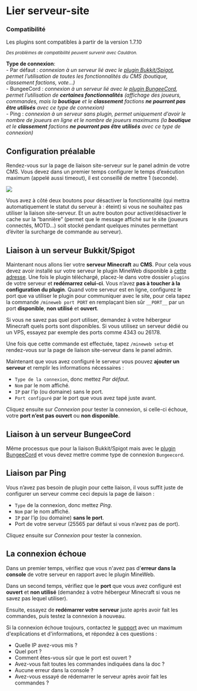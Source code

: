# Lier serveur-site

<aside class="alert alert-warning">
  <h3>Compatibilité</h3>
  <p>Les plugins sont compatibles à partir de la version 1.7.10</p>
  <p><small><em>Des problèmes de compatibilité peuvent survenir avec Cauldron.</em></small></p>
</aside>
<aside class="alert alert-info">
  <p><strong>Type de connexion</strong>:  <br>
  - Par défaut : <em>connexion à un serveur lié avec le <a href="http://mineweb.org/files/1.1-mineweb_bukkit.jar">plugin Bukkit/Spigot</a>, permet l’utilisation de toutes les fonctionnalités du CMS (boutique, classement factions, vote…)</em> <br>
  - BungeeCord : <em>connexion à un serveur lié avec le <a href="http://mineweb.org/files/1.0.3-mineweb_bungee.jar">plugin BungeeCord</a>, permet l’utilisation de <strong>certaines fonctionnalités</strong> (affichage des joueurs, commandes, mais la <strong>boutique</strong> et le <strong>classement</strong> factions <strong>ne pourront pas être utilisés</strong> avec ce type de connexion)</em> <br>
  - Ping : <em>connexion à un serveur sans plugin, permet uniquement d’avoir le nombre de joueurs en ligne et le nombre de joueurs maximums (la <strong>boutique</strong> et le <strong>classement</strong> factions <strong>ne pourront pas être utilisés</strong> avec ce type de connexion) </em></p>
</aside>

## Configuration préalable

Rendez-vous sur la page de liaison site-serveur sur le panel admin de votre CMS.
Vous devez dans un premier temps configurer le temps d’exécution maximum (appelé aussi timeout), il est conseillé de mettre 1 (seconde).

![](http://pic.eywek.fr/491537.png)

<aside class="alert alert-info">
Vous avez à côté deux boutons pour désactiver la fonctionnalité (qui mettra automatiquement le statut du serveur à : éteint) si vous ne souhaitez pas utiliser la liaison site-serveur. Et un autre bouton pour activer/désactiver le cache sur la “bannière” (permet que le message affiché sur le site (joueurs connectés, MOTD…) soit stocké pendant quelques minutes permettant d’éviter la surcharge de commande au serveur).
</aside>

## Liaison à un serveur Bukkit/Spigot

Maintenant nous allons lier votre __serveur Minecraft__ au __CMS__. Pour cela vous devez avoir installé sur votre serveur le plugin MineWeb disponible à [cette adresse](http://mineweb.org/files/1.1-mineweb_bukkit.jar).
Une fois le plugin téléchargé, placez-le dans votre dossier `plugins` de votre serveur et __redémarrez celui-ci__.
Vous n’avez __pas à toucher à la configuration du plugin__.
Quand votre serveur est en ligne, configurez le port que va utiliser le plugin pour communiquer avec le site, pour cela tapez la commande `/mineweb port PORT` en remplaçant bien sûr `__PORT__` par un port __disponible__, __non utilisé__ et __ouvert__.

<aside class="alert alert-info">
Si vous ne savez pas quel port utiliser, demandez à votre hébergeur Minecraft quels ports sont disponibles. Si vous utilisez un serveur dédié ou un VPS, essayez par exemple des ports comme 4343 ou 26178.
</aside>

Une fois que cette commande est effectuée, tapez `/mineweb setup` et rendez-vous sur la page de liaison site-serveur dans le panel admin.

Maintenant que vous avez configuré le serveur vous pouvez __ajouter un serveur__ et remplir les informations nécessaires :

- `Type de la connexion`, donc mettez _Par défaut_.
- `Nom` par le nom affiché.
- `IP` par l’ip (ou domaine) sans le port.
- `Port configuré` par le port que vous avez tapé juste avant.

Cliquez ensuite sur _Connexion_ pour tester la connexion, si celle-ci échoue, votre __port n’est pas ouvert__ ou __non disponible__.

## Liaison à un serveur BungeeCord

Même processus que pour la liaison Bukkit/Spigot mais avec le [plugin BungeeCord](http://mineweb.org/files/1.0.3-mineweb_bungee.jar) et vous devez mettre comme type de connexion `Bungeecord`.

## Liaison par Ping

Vous n’avez pas besoin de plugin pour cette liaison, il vous suffit juste de configurer un serveur comme ceci depuis la page de liaison :

- `Type` de la connexion, donc mettez _Ping_.
- `Nom` par le nom affiché.
- `IP` par l’ip (ou domaine) __sans le port__.
- Port de votre serveur (25565 par défaut si vous n’avez pas de port).

Cliquez ensuite sur _Connexion_ pour tester la connexion.

## La connexion échoue

Dans un premier temps, vérifiez que vous n'avez pas d'__erreur dans la console__ de votre serveur en rapport avec le plugin MineWeb.

Dans un second temps, vérifiez que le __port__ que vous avez configuré est __ouvert__ et __non utilisé__ (demandez à votre hébergeur Minecraft si vous ne savez pas lequel utiliser).

Ensuite, essayez de __redémarrer votre serveur__ juste après avoir fait les commandes, puis testez la connexion à nouveau.

Si la connexion échoue toujours, contactez le [support](http://mineweb.org/support) avec un maximum d'explications et d'informations, et répondez à ces questions :

- Quelle IP avez-vous mis ?
- Quel port ?
- Comment êtes-vous sûr que le port est ouvert ?
- Avez-vous fait toutes les commandes indiquées dans la doc ?
- Aucune erreur dans la console ?
- Avez-vous essayé de rédemarrer le serveur après avoir fait les commandes ?
